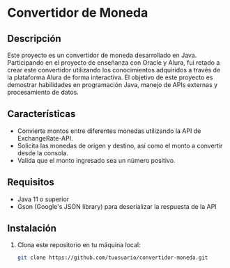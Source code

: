 # Convertidor de Moneda

## Descripción

Este proyecto es un convertidor de moneda desarrollado en Java. Participando en el proyecto de enseñanza con Oracle y Alura, fui retado a crear este convertidor utilizando los conocimientos adquiridos a través de la plataforma Alura de forma interactiva. El objetivo de este proyecto es demostrar habilidades en programación Java, manejo de APIs externas y procesamiento de datos.

## Características

- Convierte montos entre diferentes monedas utilizando la API de ExchangeRate-API.
- Solicita las monedas de origen y destino, así como el monto a convertir desde la consola.
- Valida que el monto ingresado sea un número positivo.

## Requisitos

- Java 11 o superior
- Gson (Google's JSON library) para deserializar la respuesta de la API

## Instalación

1. Clona este repositorio en tu máquina local:
   ```bash
   git clone https://github.com/tuusuario/convertidor-moneda.git